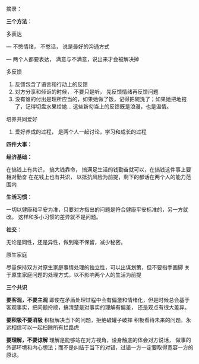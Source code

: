 摘录：

**三个方法**：

多表达

  —   不憋情绪， 不憋话， 说是最好的沟通方式
 
  —   两个人都要表达， 满意与不满意，说出来才会被解决掉


多反馈

  1.  反馈包含了语言和行动上的反馈
  2. 对方分享和倾诉的时候， 不要只是听， 先反馈情绪再反馈问题
  3.  没有谁的付出是理所应当的，如果她做了饭，记得把碗洗了；如果她把地拖了，记得切盘水果给她... 这些新勾当上的反馈既是浪漫，也是温情。


培养共同爱好

 1.  爱好养成的过程， 是两个人一起讨论，学习和成长的过程



**四件大事：**


**经济基础：**

  在搞钱上有共识， 搞大钱靠命， 搞满足生活的钱勤奋就可以，在搞钱这件事上要相对勤奋
  在花钱上也有共识， 以抵抗风险为前提，剩下的都话在两个人的能力范围内

**生活习惯**：

  一切以健康和平安为准，只要对方指出的问题是符合健康平安标准的，另一方就改。 这样和多小习惯的差异就不是问题。

**社交**：

  无论是同性，还是异性，做到毫不保留，减少秘密。

原生家庭

  尽量保持双方对原生家庭事情处理的独立性，可以出谋划策，但不要指手画脚
   关于原生家庭问题的处理方式，以不影响两个人的生活为前提


**三个共识**

**要客观，不要主观**
    即使在矛盾处理过程中会有偏激和情绪化，但是时候总会基于客观事实，把问题捋顺，搞清楚是对事实的理解有偏差， 还是观点有很大差异。

**要积极不要消极**
    积极解决当下的问题，拒绝破罐子破摔
    积极看待未来的问题，永远相信可以一起扫除所有拦路虎

**要理解，不要谅解**
    理解是能够站在对方视角，设身触底的体会对方说话， 做事的外部环境和内心想法；而不是纠结于当下的对错，过错一方一定要取得宽容一方的原谅。